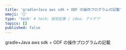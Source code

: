 ```yaml
---
title: 'gradle+Java aws sdk + ODF の操作プログラムの記載'
emoji: '🙌'
type: 'tech' # tech: 技術記事 / idea: アイデア
topics: []
published: false
---
```


gradle+Java aws sdk + ODF の操作プログラムの記載
